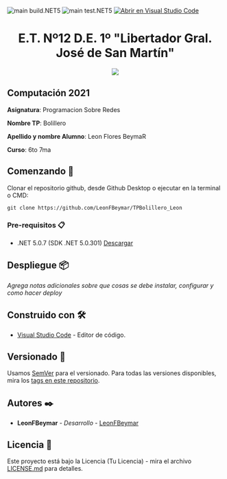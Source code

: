 <!-- Completa abajo cambiando ET12DE1Computacion a tu user|organización y template a tu repo, te recomiendo usar el Find & Replace de tu editor -->
![main build.NET5](https://github.com/LeonFBeymar/TPBolillero_Leon/workflows/main-build.NET5/badge.svg?branch=main) ![main test.NET5](https://github.com/LeonFBeymar/TPBolillero_Leon/workflows/main-test.NET5/badge.svg?branch=main)
[![Abrir en Visual Studio Code](https://open.vscode.dev/badges/open-in-vscode.svg)](https://open.vscode.dev/LeonFBeymar/TPBolillero_Leon)

<h1 align="center">E.T. Nº12 D.E. 1º "Libertador Gral. José de San Martín"</h1>
<p align="center">
  <img src="https://et12.edu.ar/imgs/et12.png">
</p>

## Computación 2021

**Asignatura**: Programacion Sobre Redes

**Nombre TP**: Bolillero

**Apellido y nombre Alumno**: Leon Flores BeymaR

**Curso**: 6to 7ma

## Comenzando 🚀

Clonar el repositorio github, desde Github Desktop o ejecutar en la terminal o CMD:

```
git clone https://github.com/LeonFBeymar/TPBolillero_Leon
```

### Pre-requisitos 📋

- .NET 5.0.7 (SDK .NET 5.0.301) [Descargar](https://dotnet.microsoft.com/download/dotnet/5.0)

## Despliegue 📦

_Agrega notas adicionales sobre que cosas se debe instalar, configurar y como hacer deploy_

## Construido con 🛠️

* [Visual Studio Code](https://code.visualstudio.com/#alt-downloads) - Editor de código.

## Versionado 📌

Usamos [SemVer](http://semver.org/) para el versionado. Para todas las versiones disponibles, mira los [tags en este repositorio](https://github.com/LeonFBeymar/TPBolillero_Leon/tags).

## Autores ✒️

* **LeonFBeymar** - *Desarrollo* - [LeonFBeymar](https://github.com/LeonFBeymar)

## Licencia 📄

Este proyecto está bajo la Licencia (Tu Licencia) - mira el archivo [LICENSE.md](LICENSE.md) para detalles.